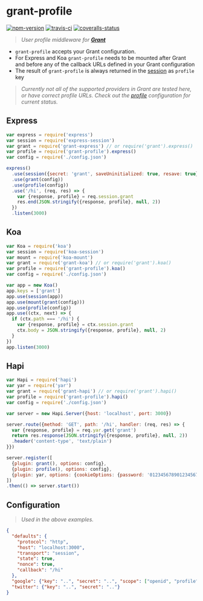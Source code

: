 
# grant-profile

[![npm-version]][npm] [![travis-ci]][travis] [![coveralls-status]][coveralls]

> _User profile middleware for **[Grant]**_

- `grant-profile` accepts your Grant configuration.
- For Express and Koa `grant-profile` needs to be mounted after Grant and before any of the callback URLs defined in your Grant configuration
- The result of `grant-profile` is always returned in the [session] as `profile` key

> _Currently not all of the supported providers in Grant are tested here, or have correct profile URLs. Check out the [profile] configuration for current status._

## Express

```js
var express = require('express')
var session = require('express-session')
var grant = require('grant-express') // or require('grant').express()
var profile = require('grant-profile').express()
var config = require('./config.json')

express()
  .use(session({secret: 'grant', saveUninitialized: true, resave: true}))
  .use(grant(config))
  .use(profile(config))
  .use('/hi', (req, res) => {
    var {response, profile} = req.session.grant
    res.end(JSON.stringify({response, profile}, null, 2))
  })
  .listen(3000)
```

## Koa

```js
var Koa = require('koa')
var session = require('koa-session')
var mount = require('koa-mount')
var grant = require('grant-koa') // or require('grant').koa()
var profile = require('grant-profile').koa()
var config = require('./config.json')

var app = new Koa()
app.keys = ['grant']
app.use(session(app))
app.use(mount(grant(config)))
app.use(profile(config))
app.use((ctx, next) => {
  if (ctx.path === '/hi') {
    var {response, profile} = ctx.session.grant
    ctx.body = JSON.stringify({response, profile}, null, 2)
  }
})
app.listen(3000)
```

## Hapi

```js
var Hapi = require('hapi')
var yar = require('yar')
var grant = require('grant-hapi') // or require('grant').hapi()
var profile = require('grant-profile').hapi()
var config = require('./config.json')

var server = new Hapi.Server({host: 'localhost', port: 3000})

server.route({method: 'GET', path: '/hi', handler: (req, res) => {
  var {response, profile} = req.yar.get('grant')
  return res.response(JSON.stringify({response, profile}, null, 2))
  .header('content-type', 'text/plain')
}})

server.register([
  {plugin: grant(), options: config},
  {plugin: profile(), options: config},
  {plugin: yar, options: {cookieOptions: {password: '01234567890123456789012345678912', isSecure: false}}},
])
.then(() => server.start())
```

## Configuration

> _Used in the above examples._

```json
{
  "defaults": {
    "protocol": "http",
    "host": "localhost:3000",
    "transport": "session",
    "state": true,
    "nonce": true,
    "callback": "/hi"
  },
  "google": {"key": "..", "secret": "..", "scope": ["openid", "profile", "email"]},
  "twitter": {"key": "..", "secret": ".."}
}
```

  [npm-version]: https://img.shields.io/npm/v/grant-profile.svg?style=flat-square (NPM Version)
  [travis-ci]: https://img.shields.io/travis/simov/grant-profile/master.svg?style=flat-square (Build Status)
  [coveralls-status]: https://img.shields.io/coveralls/simov/grant-profile.svg?style=flat-square (Test Coverage)

  [npm]: https://www.npmjs.com/package/grant-profile
  [travis]: https://travis-ci.org/simov/grant-profile
  [coveralls]: https://coveralls.io/r/simov/grant-profile?branch=master

  [grant]: https://github.com/simov/grant
  [session]: https://github.com/simov/grant#session
  [profile]: https://github.com/simov/grant-profile/blob/master/config/profile.json
